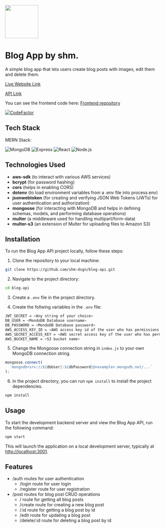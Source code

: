 <img src='https://drive.google.com/uc?id=10aEwKjOdN8nxq_IRALMt8WQz-qc8OTce' width=108px/>

# Blog App by shm.

A simple blog app that lets users create blog posts with images, edit them and delete them.

[Live Website Link](https://shm-blog-app.onrender.com)

[API Link](blog-api-production-bcb5.up.railway.app)

You can see the frontend code here: [Frontend repository](https://github.com/shm-dsgn/blogApp)

[![CodeFactor](https://www.codefactor.io/repository/github/shm-dsgn/blog-api/badge)](https://www.codefactor.io/repository/github/shm-dsgn/blog-api)


## Tech Stack

MERN Stack: 

![MongoDB](https://img.shields.io/badge/-MongoDB-22272e?logo=mongodb) ![Express](https://img.shields.io/badge/-Express-22272e?logo=express) ![React](https://img.shields.io/badge/-React-22272e?logo=react) ![Node.js](https://img.shields.io/badge/-Node.js-22272e?logo=node.js)

## Technologies Used

- **aws-sdk** (to interact with various AWS services)
- **bcrypt** (for password hashing)
- **cors** (helps in enabling CORS)
- **dotenv** (to load environment variables from a .env file into process.env)
- **jsonwebtoken** (for creating and verifying JSON Web Tokens (JWTs) for user authentication and authorization)
- **mongoose** (for interacting with MongoDB and helps in defining schemas, models, and performing database operations)
- **multer** (a middleware used for handling multipart/form-data)
- **multer-s3** (an extension of Multer for uploading files to Amazon S3)

## Installation

To run the Blog App API project locally, follow these steps:

1. Clone the repository to your local machine:

```bash
git clone https://github.com/shm-dsgn/blog-api.git
```

2. Navigate to the project directory:

```bash
cd blog-api
```

3. Create a `.env` file in the project directory.

4. Create the follwing variables in the `.env` file:

```bash
JWT_SECRET = <Any string of your choice>
DB_USER = <MondoDB Database username>
DB_PASSWORD = <MondoDB Database password>
AWS_ACCESS_KEY_ID = <AWS access key id of the user who has permissions of S3 >
AWS_SECRET_ACCESS_KEY = <AWS secret access key of the user who has permissions of S3 >
AWS_BUCKET_NAME = <S3 bucket name>
```

5. Change the Mongoose connection string in `index.js` to your own MongoDB connection string.

```ts
mongoose.connect(
  `mongodb+srv://${dbUser}:${dbPassword}@<example>.mongodb.net/...`
);
```

6. In the project directory, you can run `npm install` to install the project dependencies.

```bash
npm install
```

## Usage

To start the development backend server and view the Blog App API, run the following command:

```bash
npm start
```

This will launch the application on a local development server, typically at [http://localhost:3001](http://localhost:3001).

## Features

- /auth routes for user authentication
  - /login route for user login
  - /register route for user registration
- /post routes for blog post CRUD operations
  - / route for getting all blog posts
  - /create route for creating a new blog post
  - /:id route for getting a blog post by id
  - /edit route for updating a blog post
  - /delete/:id route for deleting a blog post by id
